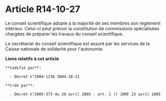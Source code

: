 # Article R14-10-27

Le conseil scientifique adopte à la majorité de ses membres son règlement intérieur. Celui-ci peut prévoir la constitution de
commissions spécialisées chargées de préparer les travaux du conseil scientifique.

Le secrétariat du conseil scientifique est assuré par les services de la Caisse nationale de solidarité pour l'autonomie.

**Liens relatifs à cet article**

	**Codifié par**:

	  - Décret n°2004-1136 2004-10-21

	**Créé par**:

	  - Décret n°2005-373 du 20 avril 2005 - art. 1 () JORF 23 avril 2005
